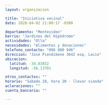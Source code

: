 ```yaml
---
layout: organizacion

title: "Iniciativa vecinal"
date: 2020-04-02 21:00:17 -0300

departamento: "Montevideo"
barrio: "Jardines del Hipódromo"
actividades: "Olla"
necesidades: "Alimentos y donaciones"
telefono_contacto: "096 880 946"
direccion: "José Piendibene 3642 esq. Lacio"
ubicacion:
  latitud: -34.83852
  longitud: -56.13701

otros_contactos: ""
horario: "Sabado 28, hora 20 - llevar vianda"
aclaraciones: ""
cuenta_bancaria: ""

---
```

